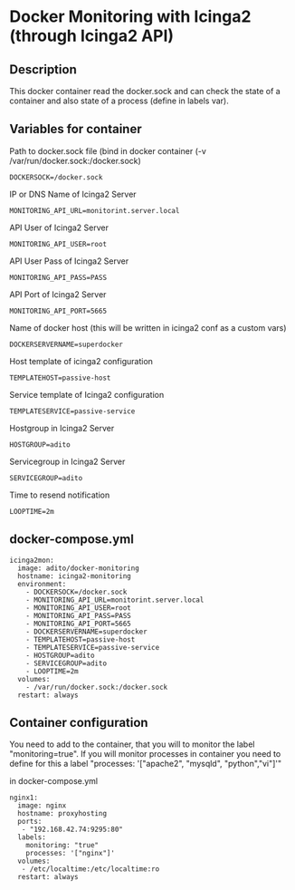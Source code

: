 # Docker Monitoring with Icinga2 (through Icinga2 API)
## Description
This docker container read the docker.sock and can check the state of a container and also state of a process (define in labels var).

## Variables for container
    
Path to docker.sock file (bind in docker container (-v /var/run/docker.sock:/docker.sock)

    DOCKERSOCK=/docker.sock
    
IP or DNS Name of Icinga2 Server

    MONITORING_API_URL=monitorint.server.local
    
API User of Icinga2 Server
    
    MONITORING_API_USER=root
    
API User Pass of Icinga2 Server
    
    MONITORING_API_PASS=PASS

API Port of Icinga2 Server

    MONITORING_API_PORT=5665

Name of docker host (this will be written in icinga2 conf as a custom vars)

    DOCKERSERVERNAME=superdocker
    
Host template of icinga2 configuration
    
    TEMPLATEHOST=passive-host

Service template of Icinga2 configuration

    TEMPLATESERVICE=passive-service

Hostgroup in Icinga2 Server

    HOSTGROUP=adito

Servicegroup in Icinga2 Server    

    SERVICEGROUP=adito
    
Time to resend notification
    
    LOOPTIME=2m
    
## docker-compose.yml

    icinga2mon:
      image: adito/docker-monitoring
      hostname: icinga2-monitoring
      environment:
        - DOCKERSOCK=/docker.sock
        - MONITORING_API_URL=monitorint.server.local
        - MONITORING_API_USER=root
        - MONITORING_API_PASS=PASS
        - MONITORING_API_PORT=5665
        - DOCKERSERVERNAME=superdocker
        - TEMPLATEHOST=passive-host
        - TEMPLATESERVICE=passive-service
        - HOSTGROUP=adito
        - SERVICEGROUP=adito
        - LOOPTIME=2m
      volumes:
        - /var/run/docker.sock:/docker.sock
      restart: always
      
## Container configuration
You need to add to the container, that you will to monitor the label "monitoring=true".
If you will monitor processes in container you need to define for this a label "processes: '["apache2", "mysqld", "python","vi"]'"

in docker-compose.yml

    nginx1:
      image: nginx
      hostname: proxyhosting
      ports:
       - "192.168.42.74:9295:80"
      labels:
        monitoring: "true"
        processes: '["nginx"]'
      volumes:
       - /etc/localtime:/etc/localtime:ro
      restart: always
